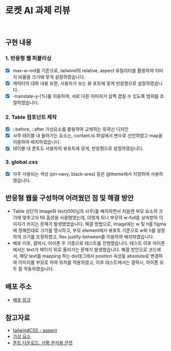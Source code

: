 # 로켓 AI 과제 리뷰
<br/>

## 구현 내용
### 1. 반응형 웹 퍼블리싱
 - [x] max-w-md를 기준으로, tailwind의 relative, aspect 유틸리티를 활용하여 이미지 비율을 크기에 맞게 설정하였습니다.
 - [x] 캐릭터의 대화 내용 또한, 사용자가 보는 뷰 포트에 맞게 반응형으로 설정하였습니다.
 - [x] -translate-y-[%]를 이용하여, 서로 다른 이미지가 살짝 겹칠 수 있도록 범위를 조절하였습니다.

### 2. Table 컴포넌트 제작
 - [x] ::before, ::after 가상요소를 활용하여 교체하는 외곽선 디자인
 - [x] 사주 테이블 내 들어가는 요소는, contant.ts 파일에서 변수로 선언하였고 map을 이용하여 배치하였습니다.
 - [x] 테이블 내 폰트도 사용자의 뷰포트에 맞게, 반응형으로 설정하였습니다.

### 3. global.css
 - [x] 자주 사용되는 색상 (pri-navy, black-area) 등은 @theme에서 지정하여 사용하였습니다.

## 반응형 웹을 구성하며 어려웠던 점 및 해결 방안
 - Table 상단의 Image와 text(000님의 사주)를 배치하면서 처음엔 부모 요소의 크기에 맞추고자 fill 옵션을 사용했었는데, 이렇게 되니 부모의 w-full을 상속받아 이미지가 커지는 문제가 발생했었습니다. 해결 방법으로, Image에는 w 및 h를 figma에 정해진대로 크기를 명시하고, 부모 element에서 뷰포트 기준으로 w와 h를 설정하여 크기를 조정하였고, flex justify-between를 이용하여 배치하였습니다.
 - 배포 이후, 갤럭시, 아이폰 두 기종으로 테스트를 진행했습니다. 테스트 이후 아이폰에서는 text가 페이지 위로 올라가는 문제가 발생했습니다. 해결 방안으로 코드에서, 해당 text를 mapping 하는 div태그에서 position 속성을 absolute로 변경하여 이미지를 부모로 하여 위치를 적용하였고, 이후 테스트에서는 갤럭시, 아이폰 모두 잘 작동하였습니다.


## 배포 주소
 - [배포 링크](https://rocket-ai-reponsive-web.vercel.app/)

## 참고자료
 - [tailwindCSS - aspect](https://tailwindcss.com/docs/aspect-ratio)
 - [가상 요소](https://developer.mozilla.org/ko/docs/Web/CSS/::before)
 - [폰트 다운로드, 가평 한석봉 큰붓](https://noonnu.cc/font_page/1279)
